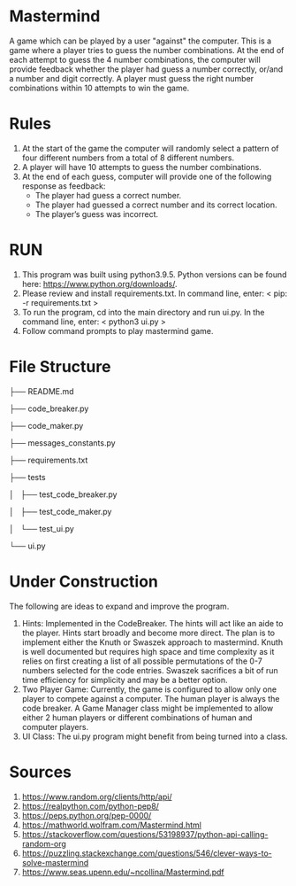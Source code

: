 # Mastermind
A game which can be played by a user "against" the computer. This is a game where a player tries to guess the number combinations. At the end of each attempt to guess the 4 number combinations, the computer will provide feedback whether the player had guess a number correctly, or/and a number and digit correctly. A player must guess the right number combinations within 10 attempts to win the game.

# Rules
1. At the start of the game the computer will randomly select a pattern of four different numbers from a total of 8 different numbers.
2. A player will have 10 attempts to guess the number combinations.
3. At the end of each guess, computer will provide one of the following response as feedback:
     - The player had guess a correct number.
     - The player had guessed a correct number and its correct location.
     - The player’s guess was incorrect.

# RUN
1. This program was built using python3.9.5. Python versions can be found here: https://www.python.org/downloads/.
2. Please review and install requirements.txt. In command line, enter: < pip: -r requirements.txt >
3. To run the program, cd into the main directory and run ui.py. In the command line, enter: < python3 ui.py >
4. Follow command prompts to play mastermind game. 

# File Structure
├── README.md

├── code_breaker.py

├── code_maker.py

├── messages_constants.py

├── requirements.txt

├── tests

│   ├── test_code_breaker.py

│   ├── test_code_maker.py

│   └── test_ui.py

└── ui.py

# Under Construction
The following are ideas to expand and improve the program.
1. Hints: Implemented in the CodeBreaker. The hints will act like an aide to the player. Hints start broadly and become more direct. The plan is to implement either the Knuth or Swaszek approach to mastermind. Knuth is well documented but requires high space and time complexity as it relies on first creating a list of all possible permutations of the 0-7 numbers selected for the code entries. Swaszek sacrifices a bit of run time efficiency for simplicity and may be a better option.
2. Two Player Game: Currently, the game is configured to allow only one player to compete against a computer. The human player is always the code breaker. A Game Manager class might be implemented to allow either 2 human players or different combinations of human and computer players.
3. UI Class: The ui.py program might benefit from being turned into a class. 
       
# Sources
1. https://www.random.org/clients/http/api/
2. https://realpython.com/python-pep8/
3. https://peps.python.org/pep-0000/
4. https://mathworld.wolfram.com/Mastermind.html
5. https://stackoverflow.com/questions/53198937/python-api-calling-random-org
6. https://puzzling.stackexchange.com/questions/546/clever-ways-to-solve-mastermind
7. https://www.seas.upenn.edu/~ncollina/Mastermind.pdf
